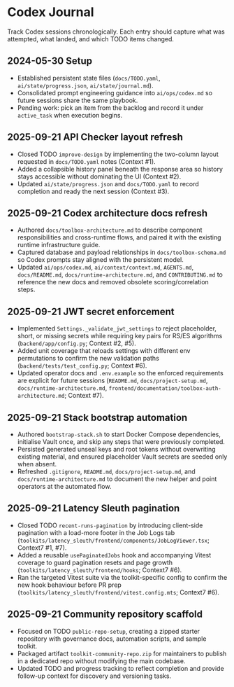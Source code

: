 # Codex Journal

Track Codex sessions chronologically. Each entry should capture what was attempted, what landed, and which TODO items changed.

## 2024-05-30 Setup
- Established persistent state files (`docs/TODO.yaml`, `ai/state/progress.json`, `ai/state/journal.md`).
- Consolidated prompt engineering guidance into `ai/ops/codex.md` so future sessions share the same playbook.
- Pending work: pick an item from the backlog and record it under `active_task` when execution begins.

## 2025-09-21 API Checker layout refresh
- Closed TODO `improve-design` by implementing the two-column layout requested in `docs/TODO.yaml` notes (Context #1).
- Added a collapsible history panel beneath the response area so history stays accessible without dominating the UI (Context #2).
- Updated `ai/state/progress.json` and `docs/TODO.yaml` to record completion and ready the next session (Context #3).

## 2025-09-21 Codex architecture docs refresh
- Authored `docs/toolbox-architecture.md` to describe component responsibilities and cross-runtime flows, and paired it with the existing runtime infrastructure guide.
- Captured database and payload relationships in `docs/toolbox-schema.md` so Codex prompts stay aligned with the persistent model.
- Updated `ai/ops/codex.md`, `ai/context/context.md`, `AGENTS.md`, `docs/README.md`, `docs/runtime-architecture.md`, and `CONTRIBUTING.md` to reference the new docs and removed obsolete scoring/correlation steps.

## 2025-09-21 JWT secret enforcement
- Implemented `Settings._validate_jwt_settings` to reject placeholder, short, or missing secrets while requiring key pairs for RS/ES algorithms (`backend/app/config.py`; Context #2, #5).
- Added unit coverage that reloads settings with different env permutations to confirm the new validation paths (`backend/tests/test_config.py`; Context #6).
- Updated operator docs and `.env.example` so the enforced requirements are explicit for future sessions (`README.md`, `docs/project-setup.md`, `docs/runtime-architecture.md`, `frontend/documentation/toolbox-auth-architecture.md`; Context #7).

## 2025-09-21 Stack bootstrap automation
- Authored `bootstrap-stack.sh` to start Docker Compose dependencies, initialise Vault once, and skip any steps that were previously completed.
- Persisted generated unseal keys and root tokens without overwriting existing material, and ensured placeholder Vault secrets are seeded only when absent.
- Refreshed `.gitignore`, `README.md`, `docs/project-setup.md`, and `docs/runtime-architecture.md` to document the new helper and point operators at the automated flow.

## 2025-09-21 Latency Sleuth pagination
- Closed TODO `recent-runs-pagination` by introducing client-side pagination with a load-more footer in the Job Logs tab (`toolkits/latency_sleuth/frontend/components/JobLogViewer.tsx`; Context7 #1, #7).
- Added a reusable `usePaginatedJobs` hook and accompanying Vitest coverage to guard pagination resets and page growth (`toolkits/latency_sleuth/frontend/hooks`; Context7 #6).
- Ran the targeted Vitest suite via the toolkit-specific config to confirm the new hook behaviour before PR prep (`toolkits/latency_sleuth/frontend/vitest.config.mts`; Context7 #6).

## 2025-09-21 Community repository scaffold
- Focused on TODO `public-repo-setup`, creating a zipped starter repository with governance docs, automation scripts, and sample toolkit.
- Packaged artifact `toolkit-community-repo.zip` for maintainers to publish in a dedicated repo without modifying the main codebase.
- Updated TODO and progress tracking to reflect completion and provide follow-up context for discovery and versioning tasks.
